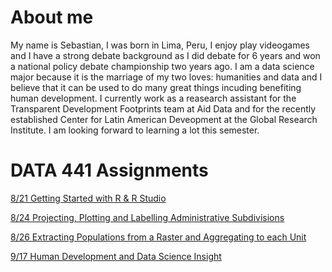 # About me
My name is Sebastian, I was born in Lima, Peru, I enjoy play videogames and I have a strong debate background as I did debate for 6 years and won a national policy debate championship two years ago. I am a data science major because it is the marriage of my two loves: humanities and data and I believe that it can be used to do many great things incuding benefiting human development. I currently work as a reasearch assistant for the Transparent Development Footprints team at Aid Data and for the recently established Center for Latin American Deveopment at the Global Research Institute. I am looking forward to learning a lot this semester.



# DATA 441 Assignments

[8/21 Getting Started with R & R Studio](8-21_Getting_Started_with_R_&_R_Studio.md)

[8/24 Projecting, Plotting and Labelling Administrative Subdivisions](8-24_Projecting,_Plotting_and_Labelling_Administrative_Subdivisions.md)

[8/26 Extracting Populations from a Raster and Aggregating to each Unit](8-25_Raster.md)

[9/17 Human Development and Data Science Insight](9-17_HD_and_DS_Insight.md)
